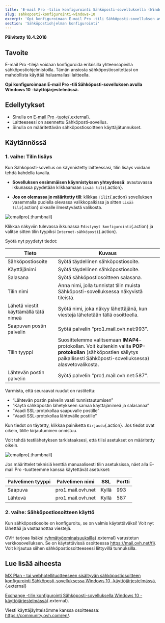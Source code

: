 ```yaml
---
title: 'E-mail Pro -tilin konfigurointi Sähköposti-sovelluksella (Windows 10)'
slug: sahkoposti-konfigurointi-windows-10
excerpt: 'Opi konfiguroimaan E-mail Pro -tili Sähköposti-sovelluksen avulla Windows 10 -käyttöjärjestelmässä'
section: 'Sähköpostiohjelman konfigurointi'
---
```


**Päivitetty 18.4.2018**

## Tavoite

E-mail Pro -tilejä voidaan konfiguroida erilaisilla yhteensopivilla sähköpostiohjelmistoilla. Tämän ansiosta sähköpostiosoitettasi on mahdollista käyttää haluamallasi laitteella.

**Opi konfiguroimaan E-mail Pro -tili Sähköposti-sovelluksen avulla Windows 10 -käyttöjärjestelmässä.**

## Edellytykset

- Sinulla on [E-mail Pro -tuote](https://www.ovh-hosting.fi/sahkopostit/email-pro/){.external}.
- Laitteeseesi on asennettu Sähköposti-sovellus.
- Sinulla on määritettävän sähköpostiosoitteen käyttäjätunnukset.

## Käytännössä

### 1. vaihe: Tilin lisäys

Kun Sähköposti-sovellus on käynnistetty laitteessasi, tilin lisäys voidaan tehdä kahdella tavalla.

- **Sovelluksen ensimmäisen käynnistyksen yhteydessä**: avautuvassa ikkunassa pyydetään klikkaamaan `Lisää tili`{.action}.

- **Jos on olemassa jo määritetty tili**: klikkaa `Tilit`{.action} sovelluksen vasemmalla puolella olevassa valikkopalkissa ja sitten `Lisää tili`{.action} oikealle ilmestyvästä valikosta.

![emailpro](images/configuration-mail-windows-step1.png){.thumbnail}

Klikkaa näkyviin tulevassa ikkunassa `Edistynyt konfigurointi`{.action} ja valitse sitten tilin tyypiksi `Internet-sähköposti`{.action}.

Syötä nyt pyydetyt tiedot:

|Tieto|Kuvaus|
|---|---|
|Sähköpostiosoite|Syötä täydellinen sähköpostiosoite.|
|Käyttäjänimi|Syötä täydellinen sähköpostiosoite.|
|Salasana|Syötä sähköpostiosoitteen salasana.|
|Tilin nimi|Anna nimi, jolla tunnistat tilin muista Sähköposti-sovelluksessa näkyvistä tileistä.|
|Lähetä viestit käyttämällä tätä nimeä|Syötä nimi, joka näkyy lähettäjänä, kun viestejä lähetetään tällä osoitteella.|
|Saapuvan postin palvelin|Syötä palvelin “pro1.mail.ovh.net:993”.|
|Tilin tyyppi|Suosittelemme valitsemaan **IMAP4**-protokollan. Voit kuitenkin valita **POP-protokollan** (sähköpostien säilytys paikallisesti Sähköposti-sovelluksessa) alasvetovalikosta.|
|Lähtevän postin palvelin|Syötä palvelin “pro1.mail.ovh.net:587”.|

Varmista, että seuraavat ruudut on rastitettu:

- “Lähtevän postin palvelin vaatii tunnistautumisen”
- “Käytä sähköpostin lähetykseen samaa käyttäjänimeä ja salasanaa”
- “Vaadi SSL-protokollaa saapuvalle postille”
- “Vaadi SSL-protokollaa lähtevälle postille”

Kun tiedot on täytetty, klikkaa painiketta `Kirjaudu`{.action}. Jos tiedot ovat oikein, tilille kirjautuminen onnistuu.

Voit tehdä testilähetyksen tarkistaaksesi, että tilisi asetukset on määritetty oikein.

![emailpro](images/configuration-mail-windows-step2.png){.thumbnail}

Jos määrittelet teknisiä kenttiä manuaalisesti tilin asetuksissa, näet alla E-mail Pro -tuotteemme kanssa käytettävät asetukset:

|Palvelimen tyyppi|Palvelimen nimi|SSL|Portti|
|---|---|---|---|
|Saapuva|pro1.mail.ovh.net|Kyllä|993|
|Lähtevä|pro1.mail.ovh.net|Kyllä|587|

### 2. vaihe: Sähköpostiosoitteen käyttö

Kun sähköpostiosoite on konfiguroitu, se on valmis käytettäväksi! Voit nyt lähettää ja vastaanottaa viestejä.

OVH tarjoaa lisäksi [ryhmätyöominaisuuksilla](https://www.ovh-hosting.fi/sahkopostit/){.external} varustetun verkkosovelluksen. Se on käytettävissä osoitteessa <https://mail.ovh.net/fi/>. Voit kirjautua siihen sähköpostiosoitteeseesi liittyvillä tunnuksilla.

## Lue lisää aiheesta

[MX Plan - tai webhotellituotteeseen sisältyvän sähköpostiosoitteen konfigurointi Sähköposti-sovelluksessa Windows 10 -käyttöjärjestelmässä.](https://docs.ovh.com/fi/emails/sahkoposti-konfigurointi-windows-10/){.external}

[Exchange -tilin konfigurointi Sähköposti-sovelluksella Windows 10 -käyttöjärjestelmässä](https://docs.ovh.com/fi/microsoft-collaborative-solutions/sahkoposti-konfigurointi-windows-10/){.external}.

Viesti käyttäjäyhteisömme kanssa osoitteessa: <https://community.ovh.com/en/>.